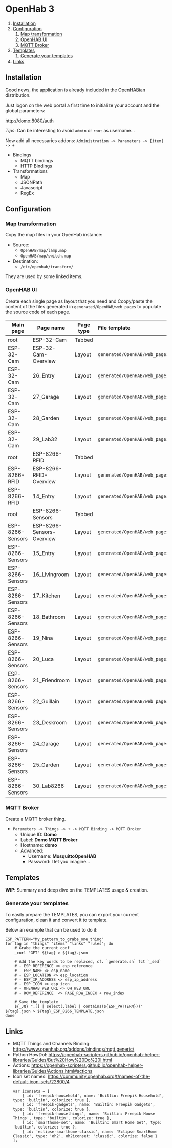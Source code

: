# OpenHab 3

1. [Installation](#installation)
2. [Configuration](#configuration)
    1. [Map transformation](#map-transformation)
    2. [OpenHAB UI](#openhab-ui)
    3. [MQTT Broker](#mqtt-broker)
3. [Templates](#templates)
    1. [Generate your templates](#generate-your-templates)
4. [Links](#links)

## Installation

Good news, the application is already included in
the [OpenHABian](https://www.openhab.org/docs/installation/openhabian.html) distribution.

Just logon on the web portal a first time to initialize your account and the global parameters:

[http://domo:8080/auth](http://domo:8080/auth)

_Tips_: Can be interesting to avoid `admin` or `root` as username...

Now add all necessaries addons: `Administration -> Parameters -> [item] -> +`

- Bindings
    - MQTT bindings
    - HTTP Bindings
- Transformations
    - Map
    - JSONPath
    - Javascript
    - RegEx

## Configuration

### Map transformation

Copy the map files in your OpenHab instance:

- Source:
    - `OpenHAB/map/lamp.map`
    - `OpenHAB/map/switch.map`
- Destination:
    - `/etc/openhab/transform/`

They are used by some linked items.

### OpenHAB UI

Create each single page as layout that you need and Ccopy/paste the content of the files generated in
`generated/OpenHAB/web_pages` to populate the source code of each page.

| Main page        | Page name                 | Page type  | File template                                                         |
|------------------|---------------------------|------------|:----------------------------------------------------------------------|
| root             | ESP-32-Cam                | Tabbed     |                                                                       |
| ESP-32-Cam       | ESP-32-Cam-Overview       | Layout     | `generated/OpenHAB/web_pages/ESP_32_Cam/Overview.yml`                 |
| ESP-32-Cam       | 26_Entry                  | Layout     | `generated/OpenHAB/web_pages/ESP_32_Cam/Page_26_Entry.yml`            |
| ESP-32-Cam       | 27_Garage                 | Layout     | `generated/OpenHAB/web_pages/ESP_32_Cam/Page_27_Garage.yml`           |
| ESP-32-Cam       | 28_Garden                 | Layout     | `generated/OpenHAB/web_pages/ESP_32_Cam/Page_28_Garden.yml`           |
| ESP-32-Cam       | 29_Lab32                  | Layout     | `generated/OpenHAB/web_pages/ESP_32_Cam/Page_29_Lab32.yml`            |
| root             | ESP-8266-RFID             | Tabbed     |                                                                       |
| ESP-8266-RFID    | ESP-8266-RFID-Overview    | Layout     | `generated/OpenHAB/web_pages/ESP_8266_RFID/Overview.yml`              |
| ESP-8266-RFID    | 14_Entry                  | Layout     | `generated/OpenHAB/web_pages/ESP_8266_RFID/Page_14_Entry.yml`         |
| root             | ESP-8266-Sensors          | Tabbed     |                                                                       |
| ESP-8266-Sensors | ESP-8266-Sensors-Overview | Layout     | `generated/OpenHAB/web_pages/ESP_8266_Sensors/Overview.yml`           |
| ESP-8266-Sensors | 15_Entry                  | Layout     | `generated/OpenHAB/web_pages/ESP_8266_Sensors/Page_14_Entry.yml`      |
| ESP-8266-Sensors | 16_Livingroom             | Layout     | `generated/OpenHAB/web_pages/ESP_8266_Sensors/Page_16_Livingroom.yml` |
| ESP-8266-Sensors | 17_Kitchen                | Layout     | `generated/OpenHAB/web_pages/ESP_8266_Sensors/Page_17_Kitchen.yml`    |
| ESP-8266-Sensors | 18_Bathroom               | Layout     | `generated/OpenHAB/web_pages/ESP_8266_Sensors/Page_18_Bathroom.yml`   |
| ESP-8266-Sensors | 19_Nina                   | Layout     | `generated/OpenHAB/web_pages/ESP_8266_Sensors/Page_19_Nina.yml`       |
| ESP-8266-Sensors | 20_Luca                   | Layout     | `generated/OpenHAB/web_pages/ESP_8266_Sensors/Page_20_Luca.yml`       |
| ESP-8266-Sensors | 21_Friendroom             | Layout     | `generated/OpenHAB/web_pages/ESP_8266_Sensors/Page_21_Friendroom.yml` |
| ESP-8266-Sensors | 22_Guillain               | Layout     | `generated/OpenHAB/web_pages/ESP_8266_Sensors/Page_22_Guillain.yml`   |
| ESP-8266-Sensors | 23_Deskroom               | Layout     | `generated/OpenHAB/web_pages/ESP_8266_Sensors/Page_23_Deskroom.yml`   |
| ESP-8266-Sensors | 24_Garage                 | Layout     | `generated/OpenHAB/web_pages/ESP_8266_Sensors/Page_24_Garage.yml`     |
| ESP-8266-Sensors | 25_Garden                 | Layout     | `generated/OpenHAB/web_pages/ESP_8266_Sensors/Page_25_Garden.yml`     |
| ESP-8266-Sensors | 30_Lab8266                | Layout     | `generated/OpenHAB/web_pages/ESP_8266_Sensors/Page_30_Lab8266.yml`    |

### MQTT Broker

Create a MQTT broker thing.

- `Parameters -> Things -> + -> MQTT Binding -> MQTT Broker`
    - Unique ID: **Domo**
    - Label: **Domo MQTT Broker**
    - Hostname: **domo**
    - Advanced:
        - Username: **MosquittoOpenHAB**
        - Password: I let you imagine...

## Templates
**WIP**: Summary and deep dive on the TEMPLATES usage & creation.

### Generate your templates

To easily prepare the TEMPLATES, you can export your current configuration, clean it and convert it to template.

Below an example that can be used to do it:

````commandline
ESP_PATTERN="My_pattern_to_grabe_one_thing"
for tag in "things" "items" "links" "rules"; do
    # Grabe the current conf
    _curl "GET" ${tag} > ${tag}.json
    
    # Add the key words to be replaced, cf. `generate.sh` fct `_sed`
    # - ESP_REFERENCE <> esp_reference
    # - ESP_NAME <> esp_name
    # - ESP_LOCATION <> esp_location
    # - ESP_IP_ADDRESS <> esp_ip_address
    # - ESP_ICON <> esp_icon
    # - OPENHAB_WEB_URL <> OH_WEB_URL
    # - ROW_REFERENCE  <> PAGE_ROW_INDEX + row_index
    
    # Save the template
    ${_JQ} ".[] | select(.label | contains(${ESP_PATTERN}))" ${tag}.json > ${tag}_ESP_8266_TEMPLATE.json
done
````

## Links

- MQTT Things and Channels Binding: https://www.openhab.org/addons/bindings/mqtt.generic/
- Python HowDoI: https://openhab-scripters.github.io/openhab-helper-libraries/Guides/But%20How%20Do%20I.html
- Actions: https://openhab-scripters.github.io/openhab-helper-libraries/Guides/Actions.html#actions
- Icon set names: https://community.openhab.org/t/names-of-the-default-icon-sets/22800/4
    ````commandline
    var iconsets = [
        { id: 'freepik-household', name: 'Builtin: Freepik Household', type: 'builtin', colorize: true },
        { id: 'freepik-gadgets', name: 'Builtin: Freepik Gadgets', type: 'builtin', colorize: true },
        { id: 'freepik-housethings', name: 'Builtin: Freepik House Things', type: 'builtin', colorize: true },
        { id: 'smarthome-set', name: 'Builtin: Smart Home Set', type: 'builtin', colorize: true },
        { id: 'eclipse-smarthome-classic', name: 'Eclipse SmartHome Classic', type: 'oh2', oh2iconset: 'classic', colorize: false }
    ];
    ````